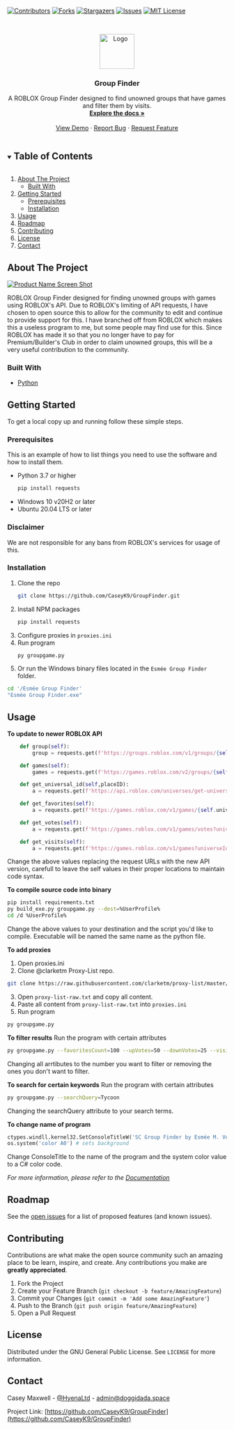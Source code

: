 <!-- PROJECT SHIELDS -->
<!--
*** I'm using markdown "reference style" links for readability.
*** Reference links are enclosed in brackets [ ] instead of parentheses ( ).
*** See the bottom of this document for the declaration of the reference variables
*** for contributors-url, forks-url, etc. This is an optional, concise syntax you may use.
*** https://www.markdownguide.org/basic-syntax/#reference-style-links
-->
[![Contributors][contributors-shield]][contributors-url]
[![Forks][forks-shield]][forks-url]
[![Stargazers][stars-shield]][stars-url]
[![Issues][issues-shield]][issues-url]
[![MIT License][license-shield]][license-url]

<!-- PROJECT LOGO -->
<br />
<p align="center">
  <a href="https://github.com/CaseyK9/GroupFinder">
    <img src="https://nafc.link/images/ff7592a0.png" alt="Logo" width="80" height="80">
  </a>

  <h3 align="center">Group Finder</h3>

  <p align="center">
    A ROBLOX Group Finder designed to find unowned groups that have games and filter them by visits.
    <br />
    <a href="https://github.com/CaseyK9/GroupFinder"><strong>Explore the docs »</strong></a>
    <br />
    <br />
    <a href="https://github.com/CaseyK9/GroupFinder">View Demo</a>
    ·
    <a href="https://github.com/CaseyK9/GroupFinder/issues">Report Bug</a>
    ·
    <a href="https://github.com/CaseyK9/GroupFinder/issues">Request Feature</a>
  </p>
</p>



<!-- TABLE OF CONTENTS -->
<details open="open">
  <summary><h2 style="display: inline-block">Table of Contents</h2></summary>
  <ol>
    <li>
      <a href="#about-the-project">About The Project</a>
      <ul>
        <li><a href="#built-with">Built With</a></li>
      </ul>
    </li>
    <li>
      <a href="#getting-started">Getting Started</a>
      <ul>
        <li><a href="#prerequisites">Prerequisites</a></li>
        <li><a href="#installation">Installation</a></li>
      </ul>
    </li>
    <li><a href="#usage">Usage</a></li>
    <li><a href="#roadmap">Roadmap</a></li>
    <li><a href="#contributing">Contributing</a></li>
    <li><a href="#license">License</a></li>
    <li><a href="#contact">Contact</a></li>
  </ol>
</details>



<!-- ABOUT THE PROJECT -->
## About The Project

[![Product Name Screen Shot][product-screenshot]](https://nafc.link/images/951cf3a3.png)

ROBLOX Group Finder designed for finding unowned groups with games using ROBLOX's API. Due to ROBLOX's limiting of API requests, I have chosen to open source this to allow for the community to edit and continue to provide support for this. I have branched off from ROBLOX which makes this a useless program to me, but some people may find use for this. Since ROBLOX has made it so that you no longer have to pay for Premium/Builder's Club in order to claim unowned groups, this will be a very useful contribution to the community.


### Built With

* [Python](https://www.python.org/)


<!-- GETTING STARTED -->
## Getting Started

To get a local copy up and running follow these simple steps.

### Prerequisites

This is an example of how to list things you need to use the software and how to install them.
* Python 3.7 or higher
  ```sh
  pip install requests
  ```
* Windows 10 v20H2 or later
* Ubuntu 20.04 LTS or later

### Disclaimer

We are not responsible for any bans from ROBLOX's services for usage of this.

### Installation

1. Clone the repo
   ```sh
   git clone https://github.com/CaseyK9/GroupFinder.git
   ```
2. Install NPM packages
   ```sh
   pip install requests
   ```
3. Configure proxies in `proxies.ini`
4. Run program
    ```sh
    py groupgame.py
    ```
5. Or run the Windows binary files located in the `Esmée Group Finder` folder.
```sh
cd '/Esmée Group Finder'
"Esmée Group Finder.exe"
```

<!-- USAGE EXAMPLES -->
## Usage

**To update to newer ROBLOX API**
```py
    def group(self):
        group = requests.get(f'https://groups.roblox.com/v1/groups/{self.groupID}', proxies=proxydict)

    def games(self):
        games = requests.get(f'https://games.roblox.com/v2/groups/{self.groupID}/games?accessFilter=All&sortOrder=Asc&limit=100', proxies=proxydict)

    def get_universal_id(self,placeID):
        a = requests.get(f'https://api.roblox.com/universes/get-universe-containing-place?placeid={placeID}', proxies=proxydict)

    def get_favorites(self):
        a = requests.get(f'https://games.roblox.com/v1/games/{self.universal_id}/favorites/count', proxies=proxydict)

    def get_votes(self):
        a = requests.get(f'https://games.roblox.com/v1/games/votes?universeIds={self.universal_id}', proxies=proxydict)

    def get_visits(self):
        a = requests.get(f'https://games.roblox.com/v1/games?universeIds={self.universal_id}', proxies=proxydict)
```
Change the above values replacing the request URLs with the new API version, carefull to leave the self values in their proper locations to maintain code syntax.

**To compile source code into binary**
```sh
pip install requirements.txt
py build_exe.py groupgame.py --dest=%UserProfile%
cd /d %UserProfile%
```
Change the above values to your destination and the script you'd like to compile. Executable will be named the same name as the python file.

**To add proxies**
1. Open proxies.ini
2. Clone @clarketm Proxy-List repo.
```sh
git clone https://raw.githubusercontent.com/clarketm/proxy-list/master/proxy-list-raw.txt
```
3. Open `proxy-list-raw.txt` and copy all content.
4. Paste all content from `proxy-list-raw.txt` into `proxies.ini`
5. Run program
```sh
py groupgame.py
```

**To filter results**
Run the program with certain attributes
```sh
py groupgame.py --favoritesCount=100 --upVotes=50 --downVotes=25 --visits=1500
```
Changing all arrtibutes to the number you want to filter or removing the ones you don't want to filter.

**To search for certain keywords**
Run the program with certain attributes
```sh
py groupgame.py --searchQuery=Tycoon
```
Changing the searchQuery attribute to your search terms.

**To change name of program**
```py
ctypes.windll.kernel32.SetConsoleTitleW('SC Group Finder by Esmée M. Veilleux')
os.system('color A0') # sets background
```
Change ConsoleTitle to the name of the program and the system color value to a C# color code.

_For more information, please refer to the [Documentation](https://caseymediallc.com/groupfinder)_



<!-- ROADMAP -->
## Roadmap

See the [open issues](https://github.com/CaseyK9/GroupFinder/issues) for a list of proposed features (and known issues).



<!-- CONTRIBUTING -->
## Contributing

Contributions are what make the open source community such an amazing place to be learn, inspire, and create. Any contributions you make are **greatly appreciated**.

1. Fork the Project
2. Create your Feature Branch (`git checkout -b feature/AmazingFeature`)
3. Commit your Changes (`git commit -m 'Add some AmazingFeature'`)
4. Push to the Branch (`git push origin feature/AmazingFeature`)
5. Open a Pull Request



<!-- LICENSE -->
## License

Distributed under the GNU General Public License. See `LICENSE` for more information.



<!-- CONTACT -->
## Contact

Casey Maxwell - [@HyenaLtd](https://twitter.com/HyenaLtd) - admin@doggidada.space

Project Link: [https://github.com/CaseyK9/GroupFinder](https://github.com/CaseyK9/GroupFinder)




<!-- MARKDOWN LINKS & IMAGES -->
<!-- https://www.markdownguide.org/basic-syntax/#reference-style-links -->
[contributors-shield]: https://img.shields.io/github/contributors/CaseyK9/GroupFinder.svg?style=for-the-badge
[contributors-url]: https://github.com/CaseyK9/GroupFinder/graphs/contributors
[forks-shield]: https://img.shields.io/github/forks/CaseyK9/GroupFinder.svg?style=for-the-badge
[forks-url]: https://github.com/CaseyK9/GroupFinder/network/members
[stars-shield]: https://img.shields.io/github/stars/CaseyK9/GroupFinder\.svg?style=for-the-badge
[stars-url]: https://github.com/CaseyK9/GroupFinder/stargazers
[issues-shield]: https://img.shields.io/github/issues/CaseyK9/GroupFinder.svg?style=for-the-badge
[issues-url]: https://github.com/CaseyK9/GroupFinder/issues
[license-shield]: https://img.shields.io/github/license/CaseyK9/GroupFinder.svg?style=for-the-badge
[license-url]: https://github.com/CaseyK9/GroupFinder/blob/master/LICENSE.txt
[product-screenshot]: https://nafc.link/images/951cf3a3.png